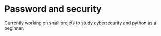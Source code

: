 # Password and security
Currently working on small projets to study cybersecurity and python as a beginner.

